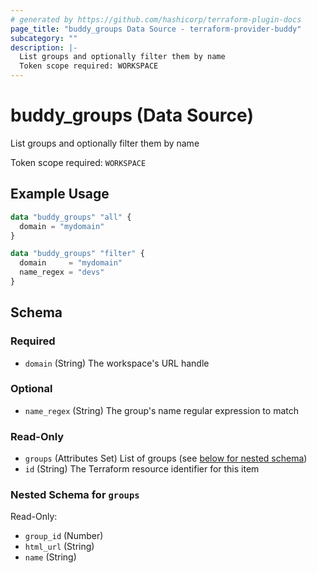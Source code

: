 ```yaml
---
# generated by https://github.com/hashicorp/terraform-plugin-docs
page_title: "buddy_groups Data Source - terraform-provider-buddy"
subcategory: ""
description: |-
  List groups and optionally filter them by name
  Token scope required: WORKSPACE
---
```


# buddy_groups (Data Source)

List groups and optionally filter them by name

Token scope required: `WORKSPACE`

## Example Usage

```terraform
data "buddy_groups" "all" {
  domain = "mydomain"
}

data "buddy_groups" "filter" {
  domain     = "mydomain"
  name_regex = "devs"
}
```

<!-- schema generated by tfplugindocs -->
## Schema

### Required

- `domain` (String) The workspace's URL handle

### Optional

- `name_regex` (String) The group's name regular expression to match

### Read-Only

- `groups` (Attributes Set) List of groups (see [below for nested schema](#nestedatt--groups))
- `id` (String) The Terraform resource identifier for this item

<a id="nestedatt--groups"></a>
### Nested Schema for `groups`

Read-Only:

- `group_id` (Number)
- `html_url` (String)
- `name` (String)


